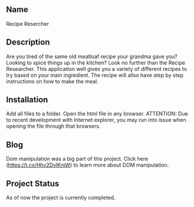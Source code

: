 Name
-------------
Recipe Resercher

Description
-------------
Are you tired of the same old meatloaf recipe your grandma gave you? Looking to spice things up in
the kitchen? Look no further than the Recipe Researcher. This application well gives you a variety of different 
recipes to try based on your main ingredient. The recipe will allso have step by step instructions on how to make 
the meal.

Installation
-------------
Add all files to a folder. Open the html file in any browser.
ATTENTION: Due to recent development with Internet explorer, you may run into issue when opening the file through that browsers.

Blog
--------------
Dom manipulation was a big part of this project. Click here (https://t.co/Hhv2DvIKmW) to learn more about DOM manipulation.

Project Status
--------------
As of now the project is currently completed.